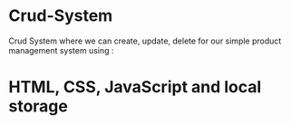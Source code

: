 # Crud-System
Crud System where we can create, update, delete for our simple product management system
 using :
 # HTML, CSS,  JavaScript and local storage
